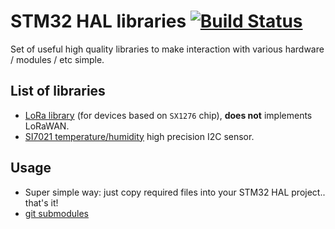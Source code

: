 # STM32 HAL libraries [![Build Status](https://travis-ci.org/belyalov/stm32-hal-libraries.svg?branch=master)](https://travis-ci.org/belyalov/stm32-hal-libraries)
Set of useful high quality libraries to make interaction with various hardware / modules / etc simple.

## List of libraries
- [LoRa library](https://github.com/belyalov/stm32-hal-libraries/blob/master/doc/lora.md) (for devices based on `SX1276` chip), **does not** implements LoRaWAN.
- [SI7021 temperature/humidity](https://github.com/belyalov/stm32-hal-libraries/blob/master/doc/si7021.md) high precision I2C sensor.

## Usage
- Super simple way: just copy required files into your STM32 HAL project.. that's it!
- [git submodules](https://git-scm.com/book/en/v2/Git-Tools-Submodules)
